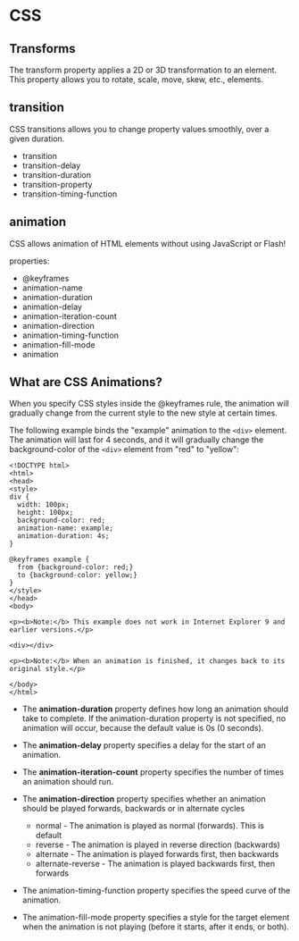 # CSS

## Transforms

The transform property applies a 2D or 3D transformation to an element. This property allows you to rotate, scale, move, skew, etc., elements.

## transition

CSS transitions allows you to change property values smoothly, over a given duration.

- transition
- transition-delay
- transition-duration
- transition-property
- transition-timing-function

## animation

CSS allows animation of HTML elements without using JavaScript or Flash!

properties:

- @keyframes
- animation-name
- animation-duration
- animation-delay
- animation-iteration-count
- animation-direction
- animation-timing-function
- animation-fill-mode
- animation

## What are CSS Animations?

When you specify CSS styles inside the @keyframes rule, the animation will gradually change from the current style to the new style at certain times.

The following example binds the "example" animation to the `<div>` element. The animation will last for 4 seconds, and it will gradually change the background-color of the `<div>` element from "red" to "yellow":

```
<!DOCTYPE html>
<html>
<head>
<style>
div {
  width: 100px;
  height: 100px;
  background-color: red;
  animation-name: example;
  animation-duration: 4s;
}

@keyframes example {
  from {background-color: red;}
  to {background-color: yellow;}
}
</style>
</head>
<body>

<p><b>Note:</b> This example does not work in Internet Explorer 9 and earlier versions.</p>

<div></div>

<p><b>Note:</b> When an animation is finished, it changes back to its original style.</p>

</body>
</html>
```

- The **animation-duration** property defines how long an animation should take to complete. If the animation-duration property is not specified, no animation will occur, because the default value is 0s (0 seconds).

- The **animation-delay** property specifies a delay for the start of an animation.

* The **animation-iteration-count** property specifies the number of times an animation should run.

* The **animation-direction** property specifies whether an animation should be played forwards, backwards or in alternate cycles
  - normal - The animation is played as normal (forwards). This is default
  - reverse - The animation is played in reverse direction (backwards)
  - alternate - The animation is played forwards first, then backwards
  - alternate-reverse - The animation is played backwards first, then forwards
* The animation-timing-function property specifies the speed curve of the animation.
* The animation-fill-mode property specifies a style for the target element when the animation is not playing (before it starts, after it ends, or both).
